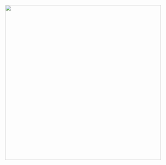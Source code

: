 <img src="https://media.giphy.com/media/oNJ3am00JCroA/giphy.gif" style="width:100%;height:500px;object-fit:cover;"/>
